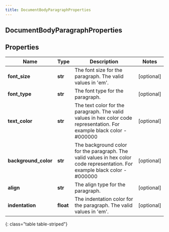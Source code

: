 ```yaml
---
title: DocumentBodyParagraphProperties
---
```

## DocumentBodyParagraphProperties

## Properties

|Name | Type | Description | Notes|
|------------ | ------------- | ------------- | -------------|
| **font_size** | **str** | The font size for the paragraph. The valid values in &#39;em&#39;. | [optional] |
| **font_type** | **str** | The font type for the paragraph. | [optional] |
| **text_color** | **str** | The text color for the paragraph. The valid values in hex color code representation. For example black color - #000000 | [optional] |
| **background_color** | **str** | The background color for the paragraph. The valid values in hex color code representation. For example black color - #000000 | [optional] |
| **align** | **str** | The align type for the paragraph. | [optional] |
| **indentation** | **float** | The indentation color for the paragraph. The valid values in &#39;em&#39;. | [optional] |
{: class="table table-striped"}


